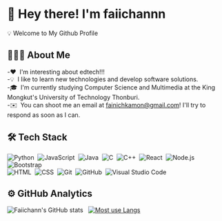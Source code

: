 # 👋 Hey there! I'm faiichannn
💡 Welcome to My Github Profile 

## 👨🏻‍💻  About Me

-❤️ &nbsp;I'm interesting about edtech!!! \
-💡 &nbsp;I like to learn new technologies and develop software solutions.\
-🎓 &nbsp;I'm currently studying Computer Science and Multimedia at the King Mongkut's University of Technology Thonburi.\
-✉️ &nbsp;You can shoot me an email at fainichkamon@gmail.com! I'll try to respond as soon as I can.

## 🛠  Tech Stack
![Python](https://img.shields.io/badge/-Python-05122A?style=flat&logo=python)&nbsp;
![JavaScript](https://img.shields.io/badge/-JavaScript-05122A?style=flat&logo=javascript)&nbsp;
![Java](https://img.shields.io/badge/-Java-05122A?style=flat&logo=Java&logoColor=FFA518)&nbsp;
![C](https://img.shields.io/badge/-C-05122A?style=flat&logo=C&logoColor=A8B9CC)&nbsp;
![C++](https://img.shields.io/badge/-C++-05122A?style=flat&logo=C%2B%2B&logoColor=00599C)&nbsp;
![React](https://img.shields.io/badge/-React-05122A?style=flat&logo=react)&nbsp;
![Node.js](https://img.shields.io/badge/-Node.js-05122A?style=flat&logo=node.js)&nbsp;
![Bootstrap](https://img.shields.io/badge/-Bootstrap-05122A?style=flat&logo=bootstrap&logoColor=563D7C)\
![HTML](https://img.shields.io/badge/-HTML-05122A?style=flat&logo=HTML5)&nbsp;
![CSS](https://img.shields.io/badge/-CSS-05122A?style=flat&logo=CSS3&logoColor=1572B6)&nbsp;
![Git](https://img.shields.io/badge/-Git-05122A?style=flat&logo=git)&nbsp;
![GitHub](https://img.shields.io/badge/-GitHub-05122A?style=flat&logo=github)&nbsp;
![Visual Studio Code](https://img.shields.io/badge/-Visual%20Studio%20Code-05122A?style=flat&logo=visual-studio-code&logoColor=007ACC)&nbsp;


## ⚙️  GitHub Analytics
![Faiichann's GitHub stats](https://github-readme-stats.vercel.app/api?username=faiichann&count_private=true&show_icons=true&theme=onedark)&nbsp;&nbsp;
[![Most use Langs](https://github-readme-stats.vercel.app/api/top-langs/?username=faiichann&layout=compact&theme=radical)](https://github.com/faiichann/github-readme-stats)

